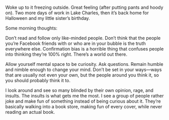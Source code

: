 
Woke up to it freezing outside. Great feeling (after putting pants and hoody on). Two more days of work in Lake Charles, then it’s back home for Halloween and my little sister’s birthday.

Some morning thoughts:

Don’t read and follow only like-minded people. Don’t think that the people you’re Facebook friends with or who are in your bubble is the truth everywhere else. Confirmation bias is a horrible thing that confuses people into thinking they’re 100% right. There’s a world out there.

Allow yourself mental space to be curiosity. Ask questions. Remain humble and nimble enough to change your mind. Don’t be set in your ways—ways that are usually not even your own, but the people around you think it, so you should probably think it to.

I look around and see so many blinded by their own opinion, rage, and insults. The insults is what gets me the most. I see a group of people rather joke and make fun of something instead of being curious about it. They’re basically walking into a book store, making fun of every cover, while never reading an actual book.